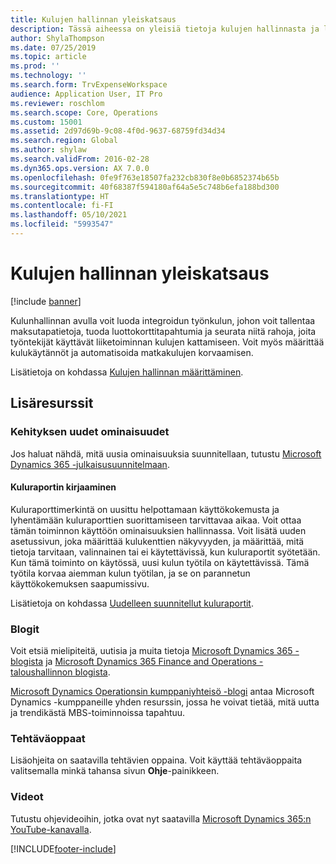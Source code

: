 ```yaml
---
title: Kulujen hallinnan yleiskatsaus
description: Tässä aiheessa on yleisiä tietoja kulujen hallinnasta ja linkkejä lisäresursseihin. Kulunhallinnan avulla voit luoda integroidun työnkulun, johon voit tallentaa maksutapatietoja, tuoda luottokorttitapahtumia ja seurata niitä rahoja, joita työntekijät käyttävät liiketoiminnan kulujen kattamiseen.
author: ShylaThompson
ms.date: 07/25/2019
ms.topic: article
ms.prod: ''
ms.technology: ''
ms.search.form: TrvExpenseWorkspace
audience: Application User, IT Pro
ms.reviewer: roschlom
ms.search.scope: Core, Operations
ms.custom: 15001
ms.assetid: 2d97d69b-9c08-4f0d-9637-68759fd34d34
ms.search.region: Global
ms.author: shylaw
ms.search.validFrom: 2016-02-28
ms.dyn365.ops.version: AX 7.0.0
ms.openlocfilehash: 0fe9f763e18507fa232cb830f8e0b6852374b65b
ms.sourcegitcommit: 40f68387f594180af64a5e5c748b6efa188bd300
ms.translationtype: HT
ms.contentlocale: fi-FI
ms.lasthandoff: 05/10/2021
ms.locfileid: "5993547"
---
```

# <a name="expense-management-overview"></a>Kulujen hallinnan yleiskatsaus

[!include [banner](../includes/banner.md)]

Kulunhallinnan avulla voit luoda integroidun työnkulun, johon voit tallentaa maksutapatietoja, tuoda luottokorttitapahtumia ja seurata niitä rahoja, joita työntekijät käyttävät liiketoiminnan kulujen kattamiseen. Voit myös määrittää kulukäytännöt ja automatisoida matkakulujen korvaamisen.

Lisätietoja on kohdassa [Kulujen hallinnan määrittäminen](plan-expense-management.md).

## <a name="additional-resources"></a>Lisäresurssit

### <a name="whats-new-and-in-development"></a>Kehityksen uudet ominaisuudet

Jos haluat nähdä, mitä uusia ominaisuuksia suunnitellaan, tutustu [Microsoft Dynamics 365 -julkaisusuunnitelmaan](/dynamics365/release-plans/).

#### <a name="expense-report-entry"></a>Kuluraportin kirjaaminen

Kuluraporttimerkintä on uusittu helpottamaan käyttökokemusta ja lyhentämään kuluraporttien suorittamiseen tarvittavaa aikaa. Voit ottaa tämän toiminnon käyttöön ominaisuuksien hallinnassa. Voit lisätä uuden asetussivun, joka määrittää kulukenttien näkyvyyden, ja määrittää, mitä tietoja tarvitaan, valinnainen tai ei käytettävissä, kun kuluraportit syötetään. Kun tämä toiminto on käytössä, uusi kulun työtila on käytettävissä. Tämä työtila korvaa aiemman kulun työtilan, ja se on parannetun käyttökokemuksen saapumissivu.

Lisätietoja on kohdassa [Uudelleen suunnitellut kuluraportit](ExpenseWorkspaceNew.md).

### <a name="blogs"></a>Blogit

Voit etsiä mielipiteitä, uutisia ja muita tietoja [Microsoft Dynamics 365 -blogista](https://community.dynamics.com/b/msftdynamicsblog?c=Enterprise) ja [Microsoft Dynamics 365 Finance and Operations - taloushallinnon blogista](https://community.dynamics.com/365/financeandoperations/b/financials).

[Microsoft Dynamics Operationsin kumppaniyhteisö -blogi](https://community.dynamics.com/partner/b/operationspartnercommunityblog) antaa Microsoft Dynamics -kumppaneille yhden resurssin, jossa he voivat tietää, mitä uutta ja trendikästä MBS-toiminnoissa tapahtuu.

### <a name="task-guides"></a>Tehtäväoppaat

Lisäohjeita on saatavilla tehtävien oppaina. Voit käyttää tehtäväoppaita valitsemalla minkä tahansa sivun **Ohje**-painikkeen.

### <a name="videos"></a>Videot

Tutustu ohjevideoihin, jotka ovat nyt saatavilla [Microsoft Dynamics 365:n YouTube-kanavalla](https://www.youtube.com/channel/UCJGCg4rB3QSs8y_1FquelBQ).


[!INCLUDE[footer-include](../includes/footer-banner.md)]